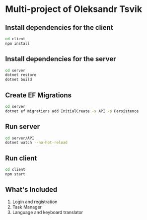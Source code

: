# Multi-project of Oleksandr Tsvik


## Install dependencies for the client
```sh
cd client
npm install
```

## Install dependencies for the server
```sh
cd server
dotnet restore
dotnet build
```

## Create EF Migrations
```sh
cd server
dotnet ef migrations add InitialCreate -s API -p Persistence
```

## Run server
```sh
cd server/API
dotnet watch --no-hot-reload
```

## Run client
```sh
cd client
npm start
```

## What's Included
1. Login and registration
2. Task Manager
3. Language and keyboard translator